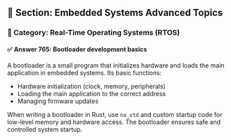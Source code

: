 ## 📘 Section: Embedded Systems Advanced Topics
### 🔹 Category: Real-Time Operating Systems (RTOS)
#### ✅ Answer 765: Bootloader development basics

A bootloader is a small program that initializes hardware and loads the main application in embedded systems. Its basic functions:
- Hardware initialization (clock, memory, peripherals)
- Loading the main application to the correct address
- Managing firmware updates

When writing a bootloader in Rust, use `no_std` and custom startup code for low-level memory and hardware access. The bootloader ensures safe and controlled system startup.
